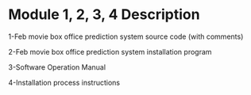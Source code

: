 # Module 1, 2, 3, 4 Description

1-Feb movie box office prediction system source code (with comments)  

2-Feb movie box office prediction system installation program  

3-Software Operation Manual  

4-Installation process instructions
